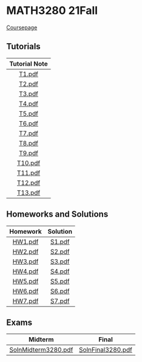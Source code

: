 # MATH3280 21Fall
[Coursepage](https://www.math.cuhk.edu.hk/course/2223/math3280a)

## Tutorials
| Tutorial Note |
| :---: |
| [T1.pdf](./tutorials/T1.pdf) |
| [T2.pdf](./tutorials/T2.pdf) |
| [T3.pdf](./tutorials/T3.pdf) |
| [T4.pdf](./tutorials/T4.pdf) |
| [T5.pdf](./tutorials/T5.pdf) |
| [T6.pdf](./tutorials/T6.pdf) |
| [T7.pdf](./tutorials/T7.pdf) |
| [T8.pdf](./tutorials/T8.pdf) |
| [T9.pdf](./tutorials/T9.pdf) |
| [T10.pdf](./tutorials/T10.pdf) |
| [T11.pdf](./tutorials/T11.pdf) |
| [T12.pdf](./tutorials/T12.pdf) |
| [T13.pdf](./tutorials/T13.pdf) |

## Homeworks and Solutions
| Homework | Solution |
| :---: | :---: |
| [HW1.pdf](./homeworks/HW1.pdf) | [S1.pdf](./homeworks/S1.pdf) |
| [HW2.pdf](./homeworks/HW2.pdf) | [S2.pdf](./homeworks/S2.pdf) |
| [HW3.pdf](./homeworks/HW3.pdf) | [S3.pdf](./homeworks/S3.pdf) |
| [HW4.pdf](./homeworks/HW4.pdf) | [S4.pdf](./homeworks/S4.pdf) |
| [HW5.pdf](./homeworks/HW5.pdf) | [S5.pdf](./homeworks/S5.pdf) |
| [HW6.pdf](./homeworks/HW6.pdf) | [S6.pdf](./homeworks/S6.pdf) |
| [HW7.pdf](./homeworks/HW7.pdf) | [S7.pdf](./homeworks/S7.pdf) |

## Exams
| Midterm | Final |
| :---: | :---: |
| [SolnMidterm3280.pdf](./Exams/SolnMidterm3280.pdf) | [SolnFinal3280.pdf](./Exams/SolnFinal3280.pdf) |


